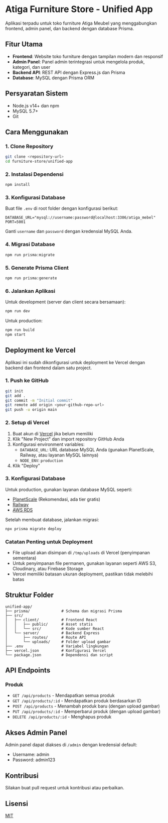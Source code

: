 # Atiga Furniture Store - Unified App

Aplikasi terpadu untuk toko furniture Atiga Meubel yang menggabungkan frontend, admin panel, dan backend dengan database Prisma.

## Fitur Utama

- **Frontend**: Website toko furniture dengan tampilan modern dan responsif
- **Admin Panel**: Panel admin terintegrasi untuk mengelola produk, kategori, dan user
- **Backend API**: REST API dengan Express.js dan Prisma
- **Database**: MySQL dengan Prisma ORM

## Persyaratan Sistem

- Node.js v14+ dan npm
- MySQL 5.7+
- Git

## Cara Menggunakan

### 1. Clone Repository

```bash
git clone <repository-url>
cd furniture-store/unified-app
```

### 2. Instalasi Dependensi

```bash
npm install
```

### 3. Konfigurasi Database

Buat file `.env` di root folder dengan konfigurasi berikut:

```
DATABASE_URL="mysql://username:password@localhost:3306/atiga_mebel"
PORT=5001
```

Ganti `username` dan `password` dengan kredensial MySQL Anda.

### 4. Migrasi Database

```bash
npm run prisma:migrate
```

### 5. Generate Prisma Client

```bash
npm run prisma:generate
```

### 6. Jalankan Aplikasi

Untuk development (server dan client secara bersamaan):

```bash
npm run dev
```

Untuk production:

```bash
npm run build
npm start
```

## Deployment ke Vercel

Aplikasi ini sudah dikonfigurasi untuk deployment ke Vercel dengan backend dan frontend dalam satu project.

### 1. Push ke GitHub

```bash
git init
git add .
git commit -m "Initial commit"
git remote add origin <your-github-repo-url>
git push -u origin main
```

### 2. Setup di Vercel

1. Buat akun di [Vercel](https://vercel.com) jika belum memiliki
2. Klik "New Project" dan import repository GitHub Anda
3. Konfigurasi environment variables:
   - `DATABASE_URL`: URL database MySQL Anda (gunakan PlanetScale, Railway, atau layanan MySQL lainnya)
   - `NODE_ENV`: `production`
4. Klik "Deploy"

### 3. Konfigurasi Database

Untuk production, gunakan layanan database MySQL seperti:
- [PlanetScale](https://planetscale.com) (Rekomendasi, ada tier gratis)
- [Railway](https://railway.app)
- [AWS RDS](https://aws.amazon.com/rds/)

Setelah membuat database, jalankan migrasi:

```bash
npx prisma migrate deploy
```

### Catatan Penting untuk Deployment

- File upload akan disimpan di `/tmp/uploads` di Vercel (penyimpanan sementara)
- Untuk penyimpanan file permanen, gunakan layanan seperti AWS S3, Cloudinary, atau Firebase Storage
- Vercel memiliki batasan ukuran deployment, pastikan tidak melebihi batas

## Struktur Folder

```
unified-app/
├── prisma/              # Schema dan migrasi Prisma
├── src/
│   ├── client/          # Frontend React
│   │   ├── public/      # Asset statis
│   │   └── src/         # Kode sumber React
│   └── server/          # Backend Express
│       ├── routes/      # Route API
│       └── uploads/     # Folder upload gambar
├── .env                 # Variabel lingkungan
├── vercel.json          # Konfigurasi Vercel
└── package.json         # Dependensi dan script
```

## API Endpoints

### Produk

- `GET /api/products` - Mendapatkan semua produk
- `GET /api/products/:id` - Mendapatkan produk berdasarkan ID
- `POST /api/products` - Menambah produk baru (dengan upload gambar)
- `PUT /api/products/:id` - Memperbarui produk (dengan upload gambar)
- `DELETE /api/products/:id` - Menghapus produk

## Akses Admin Panel

Admin panel dapat diakses di `/admin` dengan kredensial default:

- Username: admin
- Password: admin123

## Kontribusi

Silakan buat pull request untuk kontribusi atau perbaikan.

## Lisensi

[MIT](LICENSE) 